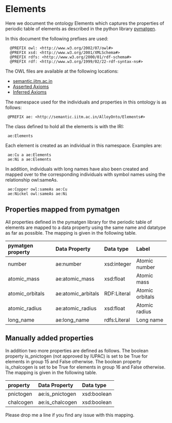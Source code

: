 # Elements

Here we document the ontology Elements which captures the properties of periodic table of elements as described in the python library [pymatgen](https://pymatgen.org/).

In this document the following prefixes are used:

      @PREFIX owl: <http://www.w3.org/2002/07/owl#>
      @PREFIX xsd: <http://www.w3.org/2001/XMLSchema#>
      @PREFIX rdfs: <http://www.w3.org/2000/01/rdf-schema#>
      @PREFIX rdf: <http://www.w3.org/1999/02/22-rdf-syntax-ns#>

The OWL files are available at the following locations:
  * [semantic.iitm.ac.in](http://semantic.iitm.ac.in/AlloyOnto/Elements/)
  * [Asserted Axioms](../files/elements-asserted.owl)
  * [Inferred Axioms](../files/elements-inferred.owl)

The namespace used for the individuals and properties in this ontology is as follows:

     @PREFIX ae: <http://semantic.iitm.ac.in/AlloyOnto/Elements#>

The class defined to hold all the elements is with the IRI:

     ae:Elements

Each element is created as an individual in this namespace. Examples are:

     ae:Cu a ae:Elements
     ae:Ni a ae:Elements

In addition, individuals with long names have also been created and mapped over to the corresponding individuals with symbol names using the relationship owl:sameAs.

     ae:Copper owl:sameAs ae:Cu
     ae:Nickel owl:sameAs ae:Ni

## Properties mapped from pymatgen

All properties defined in the pymatgen library for the periodic table of elements are mapped to a data property using the same name and datatype as far as possible. The mapping is given in the following table.

| pymatgen property | Data Property | Data type | Label |
| :---------  | :--------- | :----- | :----- |
| number | ae:number | xsd:integer | Atomic number |
| atomic_mass | ae:atomic_mass | xsd:float | Atomic mass |
| atomic_orbitals | ae:atomic_arbitals | RDF:Literal | Atomic orbitals |
| atomic_radius | ae:atomic_radius | xsd:float | Atomic radius |
| long_name | ae:long_name | rdfs:Literal | Long name |



## Manually added properties

In addition two more properties are defined as follows. The boolean property is_pnictogen (not approved by IUPAC) is set to be True for elements in group 15 and False otherwise. The boolean property is_chalcogen is set to be True for elements in group 16 and False otherwise. The mapping is given in the following table.

| property | Data Property | Data type |
| :---------  | :--------- | :----- |
| pnictogen | ae:is_pnictogen | xsd:boolean |
| chalcogen | ae:is_chalcogen | xsd:boolean |


Please drop me a line if you find any issue with this mapping. 
